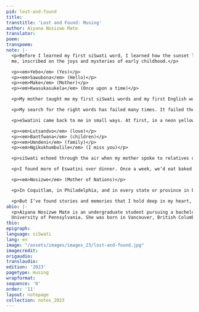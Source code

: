 ```yaml
---
pid: lost-and-found
title: 
transtitle: 'Lost and Found: Musing'
author: Aiyana Nosizwe Mate
translator: 
poem: 
transpoem: 
note: |-
  <p>Before I learned my first siSwati word, I learned how the sunset lights Malkerns’ sky on fire, painting the air maroon and casting dark shadows over marula trees. I heard water drip and flow from the hose in my Gogo’s backyard, and then again down a stream at Mantenga Falls, and then again from the clouds in the sky. I felt dry grass graze the back of my knees and the roughness of marula bark on my fingertips. And I learned the way our curly black hair glows like gold springs under the gleam of the sun. Memories, before words, were the first love letters eSwatini sent to
  me, inscribed on the joys and mysteries of early childhood.</p>

  <p><em>Yebo</em> (Yes)</p>
  <p><em>Sawubona</em> (Hello)</p>
  <p><em>Make</em> (Mother)</p>
  <p><em>Kwasukasukela</em> (Once upon a time)</p>

  <p>My mother taught me my first siSwati words and my first English words. I began to search for language––the right words, and how to say them–– as my world began to expand and then enclose over Coquitlam, British Columbia, a city where I have never met another Swazi outside of my family. In the classroom, seeking siSwati was impossible. In books, on chalkboards, and in conversations, French and English were all I could find. English cast its veil over almost everything.</p>

  <p>My search for the right words has failed many times. It failed the first time I tried to order a meal on my own, explain “where I’m really from,” and answer the question “tell me about yourself”. It failed almost every class discussion and during many awkward introductions. Lost in my own jumbled silence, I’d wish I were someplace else. Somewhere between Malkerns, my imagination, and the boundless evergreen forest behind my childhood home. In this place of dreams, my voice wavered seamlessly between the languages of my ancestors and my classmates. Back in Coquitlam, I felt eSwatini receding further and further away. The feeling of Gogo’s flowers on my fingertips was thwarted by that of pointing out a tiny unlabeled country on a laminated map and saying I’m ‘from there’ and not being able to go back there for 16 years and counting. No one around me knew what eSwatini was and began to wonder if I really knew either.</p>

  <p>eSwatini came back to me in small ways. At first, in a neon yellow polyethylene bag, littered with perfectly spaced magenta squares that converge at the center. Inside lay wrinkled corn puffs in a fluorescent orange, covered in millions of cheese dust particles. Every time my mom or my Gogo visited Eswatini, they brought back the popular South African snack Nik Naks. They were my absolute favorite chip, the perfect balance of maize, cheese, and crunch. And they were the perfect way to share something Swazi with my classmates. “Like Cheetos but better” was my opening line. Tasty and tangible. I found comfort in Nik Naks’ explicit, Swazi-imported existence. I hoped to transfer some of this clarity into my own Swazi identity.</p>

  <p><em>Lutsandvo</em> (love)</p>
  <p><em>Bantfwana</em> (children)</p>
  <p><em>Umndeni</em> (family)</p>
  <p><em>Ngikukhumbulile</em> (I miss you)</p>

  <p>siSwati echoed through the air when my mother spoke to relatives on the phone or to my Gogo when she visited us every few years. Besides a word here and there, I couldn’t understand most Swati conversations. But I could still listen to the sound of the language: the way my mothers’ voice shifted tone many times in a single word, the sharp release of the ‘c’ click in ngiyacabanga (I think) and lucingo (telephone). The rhythmic dance between short and long syllables. How the interjections of English words in Swati conversation sounded like the British actors in Pride and Prejudice. If I listened close enough, I felt love breathed into every sound. Lutsandvo that reached far beyond the Atlantic Ocean, the phrases I couldn’t understand, and the two-thousand dollar plane ticket back to Mbabane.</p>

  <p>I found more of Eswatini over dinner. Once a week, we’d eat baked chicken, mashed potatoes, and peas that I’d push to the sides of my plate. Sometimes, stories from her childhood accompanied my favorite meals. As I bit into spicy chicken, she’d be in the Swazi countryside on the weekends, helping tend to her grandfather’s dairy farm in Malkerns. The farm’s vast plain of green doubled as a stage she’d sing her favorite songs on, with the animals, the grass, and her cousins as the only audience. In the farm fields existed a portal to an infinite number of worlds. In the fields, she could be in Mbabane. Or she could be the newest member of the Fantastic Four, using the power of invisibility to defeat humanity’s greatest enemy yet. For the both of us, the outdoors was a place of childhood dreams, where tall branches and leaves of various shades of green shielded us from the confines of worldly realities. For years at a time, memories and our imaginations were the only way back home. By the time I finished my mashed potatoes, my mother had moved across the world at 19 to pursue an education and new opportunities in Canada.</p>

  <p><em>Nosizwe</em> (Mother of Nations)</p>

  <p>In Coquitlam, in Philadelphia, and in every state or province in between, I’ve still never met another Swazi outside of my family. I can’t say most things I want to say in the language of my ancestors and sometimes, I still can’t find the right words to say what I want to say in English.</p>

  <p>But I’ve found stories and memories that I hold deep in my heart, irrespective of time or distance. I can hold photographs or Nik Naks or dictionaries between my fingertips and I can hear my Mom and my Gogo speak in siSwati. And I have myself. I am a Swazi of the Ndwandwe clan in Canada, in the United States, during my childhood, and in my dreams. What I’ve lost and found has always been with me. And will remain when I once again watch the sunset light Malkerns sky on fire.</p>
abio: |-
  <p>Aiyana Nosizwe Mate is an undergraduate student pursuing a bachelor’s in Anthropology from the
  University of Pennsylvania. She was born in Vancouver, British Columbia, and currently lives in Philadelphia. In her free time, she enjoys writing poetry and is currently an editor of Doublespeak Magazine.</p>
tbio: 
epigraph: 
language: siSwati
lang: en
image: "/assets/images/images_23/lost-and-found.jpg"
imagecredit: 
origaudio: 
translaudio: 
edition: '2023'
pagetype: musing
wrapformat: 
sequence: '0'
order: '11'
layout: notepage
collection: notes_2023
---
```

